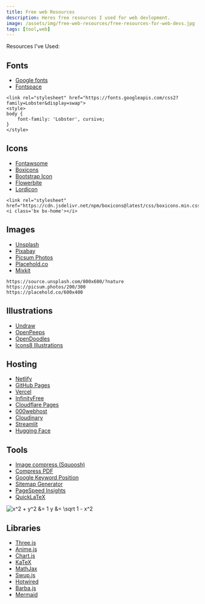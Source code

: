 ```yaml
---
title: Free web Resources
description: Heres free resources I used for web devlopment. 
image: /assets/img/free-web-resources/free-resources-for-web-devs.jpg
tags: [tool,web]
---
```


Resources I've Used:

## Fonts
- [Google fonts](https://fonts.google.com)
- [Fontspace](https://www.fontspace.com)

```
<link rel="stylesheet" href="https://fonts.googleapis.com/css2?family=Lobster&display=swap">
<style>
body {
    font-family: 'Lobster', cursive;
}
</style>
```

## Icons
- [Fontawsome](https://fontawesome.com)
- [Boxicons](https://boxicons.com)
- [Bootstrap Icon](https://icons.getbootstrap.com)
- [Flowerbite](https://flowbite.com/icons)
- [Lordicon](https://lordicon.com)

```
<link rel="stylesheet" href="https://cdn.jsdelivr.net/npm/boxicons@latest/css/boxicons.min.css">
<i class='bx bx-home'></i>
```

## Images
- [Unsplash](https://unsplash.com)
- [Pixabay](https://pixabay.com)
- [Picsum Photos](https://picsum.photos)
- [Placehold.co](https://placehold.co)
- [Mixkit](https://mixkit.co/)


```
https://source.unsplash.com/800x600/?nature
https://picsum.photos/200/300
https://placehold.co/600x400
```


## Illustrations
- [Undraw](https://undraw.co)
- [OpenPeeps](https://www.openpeeps.com)
- [OpenDoodles](https://www.opendoodles.com)
- [Icons8 Illustrations](https://icons8.com/illustrations)


## Hosting
- [Netlify](https://netlify.com)
- [GitHub Pages](https://pages.github.com)
- [Vercel](https://vercel.com)
- [InfinityFree](https://infinityfree.net)
- [Cloudflare Pages](https://pages.cloudflare.com)
- [000webhost](https://in.000webhost.com)
- [Cloudinary](https://cloudinary.com)
- [Streamlit](https://streamlit.io/)
- [Hugging Face](https://huggingface.co/)


## Tools

- [Image compress (Squoosh)](https://squoosh.app)
- [Compress PDF](https://www.ilovepdf.com/compress_pdf)
- [Google Keyword Position](https://smallseotools.com/keyword-position)
- [Sitemap Generator](https://www.xml-sitemaps.com/)
- [PageSpeed Insights](https://pagespeed.web.dev/)
- [QuickLaTeX](https://www.quicklatex.com/)

![x^2 + y^2 &= 1  y &= \sqrt 1 - x^2](https://quicklatex.com/cache3/e7/ql_110e5cad1eee9b5a09a324acb953bae7_l3.png)

## Libraries

- [Three.js](https://threejs.org/)
- [Anime.js](https://animejs.com/)
- [Chart.js](https://www.chartjs.org/)
- [KaTeX](https://katex.org/)
- [MathJax](https://www.mathjax.org/)
- [Swup.js](https://swup.js.org/)
- [Hotwired](https://hotwired.dev/)
- [Barba.js](https://barba.js.org/)
- [Mermaid](https://mermaid.js.org/)